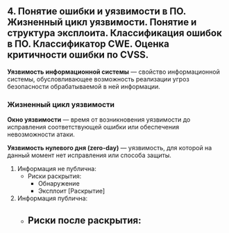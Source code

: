 ## 4. Понятие ошибки и уязвимости в ПО. Жизненный цикл уязвимости. Понятие и структура эксплоита. Классификация ошибок в ПО. Классификатор CWE. Оценка критичности ошибки по CVSS.

**Уязвимость информационной системы** — свойство информационной системы,
обусловливающее возможность реализации угроз безопасности обрабатываемой в ней
информации.

### Жизненный цикл уязвимости

**Окно уязвимости** — время от возникновения уязвимости до исправления
соответствующей ошибки или обеспечения невозможности атаки.

**Уязвимость нулевого дня (zero-day)** — уязвимость, для которой на данный момент
нет исправления или способа защиты.

1. Информация не публична:
    * Риски раскрытия:
        - Обнаружение
        - Эксплоит
[Раскрытие]
2. Информация публична:
    * Риски после раскрытия:
        - 
